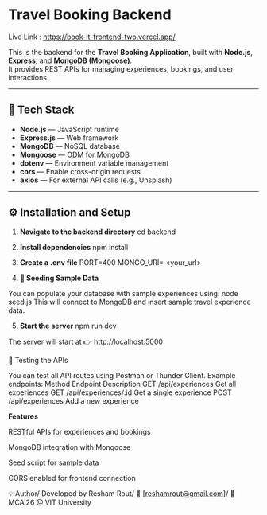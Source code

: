 # Travel Booking Backend
Live Link : https://book-it-frontend-two.vercel.app/

This is the backend for the **Travel Booking Application**, built with **Node.js**, **Express**, and **MongoDB (Mongoose)**.  
It provides REST APIs for managing experiences, bookings, and user interactions.

---
## 🚀 Tech Stack

- **Node.js** — JavaScript runtime  
- **Express.js** — Web framework  
- **MongoDB** — NoSQL database  
- **Mongoose** — ODM for MongoDB  
- **dotenv** — Environment variable management  
- **cors** — Enable cross-origin requests  
- **axios** — For external API calls (e.g., Unsplash)

---

## ⚙️ Installation and Setup

1. **Navigate to the backend directory**
   cd backend

2. **Install dependencies**
    npm install


3. **Create a .env file**
PORT=400
MONGO_URI= <your_url>

4. **🌱 Seeding Sample Data**

You can populate your database with sample experiences using:
node seed.js
This will connect to MongoDB and insert sample travel experience data.


5. **Start the server**
    npm run dev

The server will start at 👉 http://localhost:5000

🧪 Testing the APIs

You can test all API routes using Postman or Thunder Client.
Example endpoints:
Method	Endpoint	Description
GET	/api/experiences	Get all experiences
GET	/api/experiences/:id	Get a single experience
POST	/api/experiences	Add a new experience


**Features**

RESTful APIs for experiences and bookings

MongoDB integration with Mongoose

Seed script for sample data

CORS enabled for frontend connection

💡 Author/ 
Developed by Resham Rout/ 
📧 [reshamrout@gmail.com]/ 
🚀 MCA'26 @ VIT University
